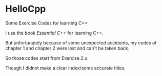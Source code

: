 # HelloCpp

Some Exercise Codes for learning C++

I use the book *Essential C++* for learning C++.

But unfortunately because of some unexpected accidents,
my codes of chapter 1 and chapter 2 were lost and can't be taken back.

So those codes start from Exercise 2.x.

Though I didnot make a clear index/some accurate titles.
